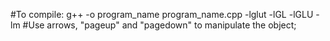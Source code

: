 #To compile: g++ -o program_name program_name.cpp -lglut -lGL -lGLU -lm
#Use arrows, "pageup" and "pagedown" to manipulate the object;
